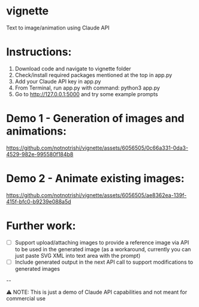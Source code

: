 # vignette
Text to image/animation using Claude API

# Instructions:
1. Download code and navigate to vignette folder
2. Check/install required packages mentioned at the top in app.py
3. Add your Claude API key in app.py
4. From Terminal, run app.py with command: python3 app.py
5. Go to http://127.0.0.1:5000 and try some example prompts

# Demo 1 - Generation of images and animations:

https://github.com/notnotrishi/vignette/assets/6056505/0c66a331-0da3-4529-982e-995580f184b8

# Demo 2 - Animate existing images:

https://github.com/notnotrishi/vignette/assets/6056505/ae8362ea-139f-415f-bfc0-b9239e088a5d


# Further work:
- [ ] Support upload/attaching images to provide a reference image via API to be used in the generated image (as a workaround, currently you can just paste SVG XML into text area with the prompt)
- [ ] Include generated output in the next API call to support modifications to generated images
   
--

:warning: NOTE: This is just a demo of Claude API capabilities and not meant for commercial use
